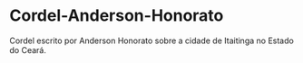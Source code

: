 # Cordel-Anderson-Honorato
 Cordel escrito por Anderson Honorato sobre a cidade de Itaitinga no Estado do Ceará.
